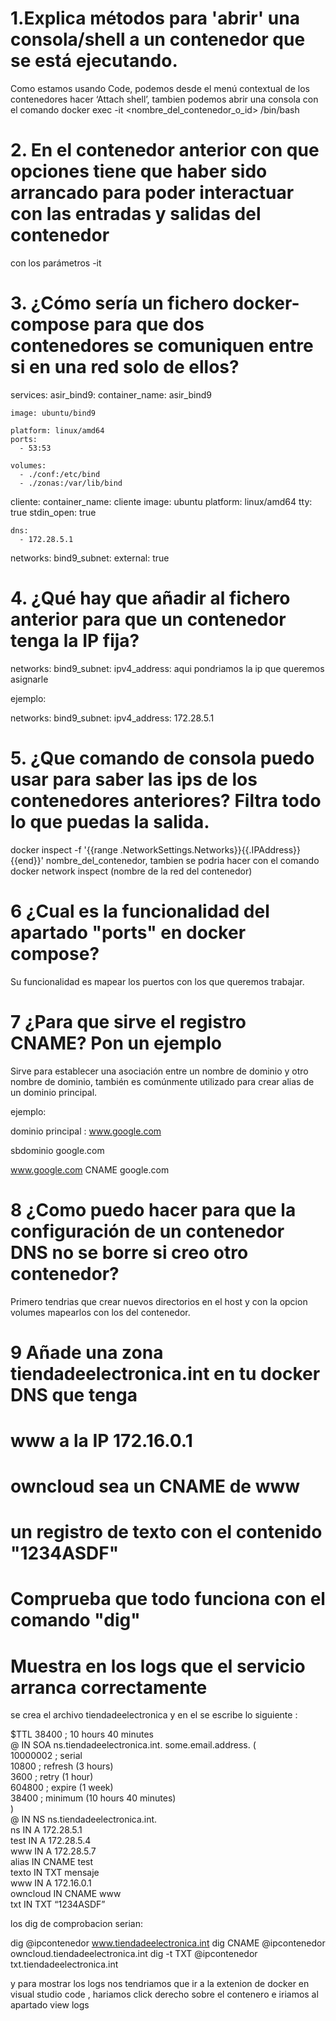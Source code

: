 # 1.Explica métodos para 'abrir' una consola/shell a un contenedor que se está ejecutando.
Como estamos usando Code, podemos desde el menú contextual de los contenedores hacer ‘Attach shell’, tambien podemos abrir una consola con el comando docker exec -it <nombre_del_contenedor_o_id> /bin/bash

# 2. En el contenedor anterior con que opciones tiene que haber sido arrancado para poder interactuar con las entradas y salidas del contenedor
con los parámetros -it 

# 3. ¿Cómo sería un fichero docker-compose para que dos contenedores se comuniquen entre si en una red solo de ellos?

services:
  asir_bind9:
    container_name: asir_bind9
   
    image: ubuntu/bind9
   
    platform: linux/amd64
    ports:
      - 53:53
    
    volumes:
      - ./conf:/etc/bind
      - ./zonas:/var/lib/bind
  cliente:
    container_name: cliente
    image: ubuntu
    platform: linux/amd64
    tty: true
    stdin_open: true
    
    dns:
      - 172.28.5.1
   
    
networks:
  bind9_subnet:
    external: true

# 4. ¿Qué hay que añadir al fichero anterior para que un contenedor tenga la IP fija?

networks:
      bind9_subnet:
        ipv4_address: aqui pondriamos la ip que queremos asignarle

ejemplo:

networks:
      bind9_subnet:
        ipv4_address: 172.28.5.1

# 5. ¿Que comando de consola puedo usar para saber las ips de los contenedores anteriores? Filtra todo lo que puedas la salida.

docker inspect -f '{{range .NetworkSettings.Networks}}{{.IPAddress}}{{end}}' nombre_del_contenedor, tambien se podria hacer con el comando docker network inspect (nombre de la red del contenedor)

# 6 ¿Cual es la funcionalidad del apartado "ports" en docker compose?

Su funcionalidad es mapear los puertos con los que queremos trabajar.

# 7 ¿Para que sirve el registro CNAME? Pon un ejemplo

Sirve para establecer una asociación entre un nombre de dominio y otro nombre de dominio, también es comúnmente utilizado para crear alias  de un dominio principal.

ejemplo: 

dominio principal : www.google.com

sbdominio google.com

www.google.com CNAME google.com

# 8 ¿Como puedo hacer para que la configuración de un contenedor DNS no se borre si creo otro contenedor?

Primero tendrias que crear nuevos directorios en el host y con la opcion volumes mapearlos con los del contenedor.

# 9 Añade una zona tiendadeelectronica.int en tu docker DNS que tenga
# www a la IP 172.16.0.1
# owncloud sea un CNAME de www
# un registro de texto con el contenido "1234ASDF"
# Comprueba que todo funciona con el comando "dig"
# Muestra en los logs que el servicio arranca correctamente

se crea el archivo tiendadeelectronica y en el se escribe lo siguiente :

$TTL 38400	; 10 hours 40 minutes  
@		IN SOA	ns.tiendadeelectronica.int. some.email.address. (  
				10000002   ; serial  
				10800      ; refresh (3 hours)  
				3600       ; retry (1 hour)  
				604800     ; expire (1 week)  
				38400      ; minimum (10 hours 40 minutes)  
				)  
@		IN NS	ns.tiendadeelectronica.int.  
ns		IN A		172.28.5.1  
test	IN A		172.28.5.4  
www		IN A		172.28.5.7  
alias	IN CNAME	test  
texto	IN TXT		mensaje  
www	    IN A	    172.16.0.1  
owncloud    IN CNAME	www  
txt	    IN TXT	    “1234ASDF”  


los dig de comprobacion serian:

dig @ipcontenedor www.tiendadeelectronica.int
dig CNAME @ipcontenedor owncloud.tiendadeelectronica.int
dig -t TXT @ipcontenedor txt.tiendadeelectronica.int

y para mostrar los logs nos tendriamos que ir a la extenion de docker en visual studio code , hariamos click derecho sobre el contenero e iriamos al apartado view logs



